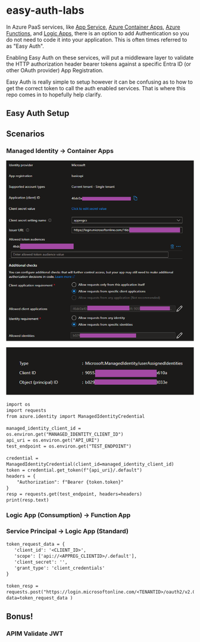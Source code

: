 # easy-auth-labs
In Azure PaaS services, like [App Service](https://learn.microsoft.com/en-us/azure/app-service/overview-authentication-authorization), [Azure Container Apps](https://learn.microsoft.com/en-us/azure/container-apps/authentication), [Azure Functions](https://learn.microsoft.com/en-us/azure/azure-functions/security-concepts#enable-app-service-authenticationauthorization), and [Logic Apps](https://learn.microsoft.com/en-us/azure/logic-apps/logic-apps-securing-a-logic-app?tabs=azure-portal#enable-oauth), there is an option to add Authentication so you do not need to code it into your application. This is often times referred to as "Easy Auth".

Enabling Easy Auth on these services, will put a middleware layer to validate the HTTP authorization header bearer tokens against a specific Entra ID (or other OAuth provider) App Registration. 

Easy Auth is really simple to setup however it can be confusing as to how to get the correct token to call the auth enabled services. That is where this repo comes in to hopefully help clarify.

## Easy Auth Setup

## Scenarios

### Managed Identity -> Container Apps

![Azure Container Apps Auth Config](aca-auth-config.png)

![Managed Identity Information](mi-id-info.png)

```
import os
import requests
from azure.identity import ManagedIdentityCredential

managed_identity_client_id = os.environ.get("MANAGED_IDENTITY_CLIENT_ID")
api_uri = os.environ.get("API_URI")
test_endpoint = os.environ.get("TEST_ENDPOINT")

credential = ManagedIdentityCredential(client_id=managed_identity_client_id)
token = credential.get_token(f"{api_uri}/.default")
headers = {
    "Authorization": f"Bearer {token.token}"
}
resp = requests.get(test_endpoint, headers=headers)
print(resp.text)
```



### Logic App (Consumption) -> Function App



### Service Principal -> Logic App (Standard) 
```
token_request_data = {
   'client_id': '<CLIENT_ID>',
   'scope': ['api://<APPREG_CLIENTID>/.default'],
   'client_secret': '',
   'grant_type': 'client_credentials'
}

token_resp = requests.post("https://login.microsoftonline.com/<TENANTID>/oauth2/v2.0/token", data=token_request_data )
```


## Bonus!

### APIM Validate JWT